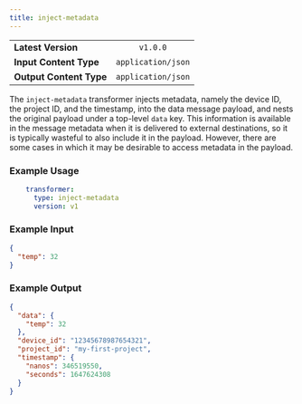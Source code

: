 ```yaml
---
title: inject-metadata
---
```


|   |   |
|---|:---:|
|__Latest Version__| `v1.0.0` |
|__Input Content Type__| `application/json` |
|__Output Content Type__| `application/json` |

The `inject-metadata` transformer injects metadata, namely the device ID, the
project ID, and the timestamp, into the data message payload, and nests the
original payload under a top-level `data` key. This information is available in
the message metadata when it is delivered to external destinations, so it is
typically wasteful to also include it in the payload. However, there are some
cases in which it may be desirable to access metadata in the payload.

### Example Usage

```yaml
    transformer:
      type: inject-metadata
      version: v1
```

### Example Input

```json
{
  "temp": 32
}
```

### Example Output

```json
{
  "data": {
    "temp": 32
  },
  "device_id": "12345678987654321",
  "project_id": "my-first-project",
  "timestamp": {
    "nanos": 346519550,
    "seconds": 1647624308
  }
}
```
